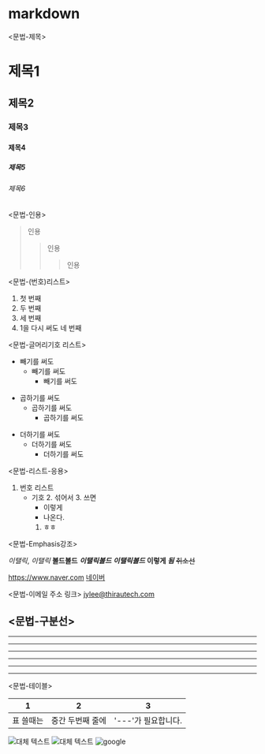 # markdown

<문법-제목>

# 제목1
## 제목2
### 제목3
#### 제목4
##### 제목5
###### 제목6

<문법-인용>

> 인용
>> 인용
>>> 인용

<문법-(번호)리스트>

1. 첫 번째
2. 두 번째
3. 세 번째
1. 1을 다시 써도 네 번째

<문법-글머리기호 리스트>

- 빼기를 써도
  - 빼기를 써도
    - 빼기를 써도
* 곱하기를 써도
  * 곱하기를 써도
    * 곱하기를 써도
+ 더하기를 써도
  + 더하기를 써도
    + 더하기를 써도
    
<문법-리스트-응용>

1. 번호 리스트
    - 기호
      2. 섞어서
      3. 쓰면
        * 이렇게
        + 나온다.
      1. ㅎㅎ
      
<문법-Emphasis강조>

_이탤릭_, *이탤릭*
__볼드__**볼드**
___이탤릭볼드___
***이탤릭볼드***
**이렇게 _됨_**
~~취소선~~

https://www.naver.com
[네이버](https://www.naver.com)

<문법-이메일 주소 링크>
<jylee@thirautech.com>

<문법-구분선>
---
***
___
* * *
*****
- - -
----------------------

<문법-테이블>

1 | 2 | 3
--- | --- | ---
표 쓸때는 | 중간 두번째 줄에 | '---'가 필요합니다.

![대체 텍스트](/경로/example.jpg)
![대체 텍스트](링크)
![google](https://www.google.co.kr/images/branding/googlelogo/2x/googlelogo_color_272x92dp.png)

